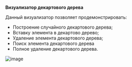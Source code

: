 **Визуализатор декартового дерева**

Данный визуализатор позволяет продемонстрировать:
* Построение случайного декартового дерева;
* Вставку элемента в декартово дерево;
* Удаление элемента декартового дерева;
* Поиск элемента декартового дерева 
* Полное удаление декартового дерева.

![image](https://github.com/pavelsmirnov77/DecartTreeVisualizer/assets/64857615/c5afc2fa-d257-4480-84d3-5b300e666283)
